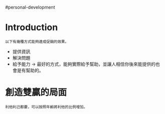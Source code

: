 #personal-development 


# Introduction
	以下有幾種方式能夠達成促銷的效果。

- 提供資訊
- 解決問題
- 給予能力 -> 最好的方式，能夠實際給予幫助，並讓人相信你後來能提供的也會是有幫助的。

# 創造雙贏的局面
	利他利己都要，可以按照年齡將利他的比例增加。